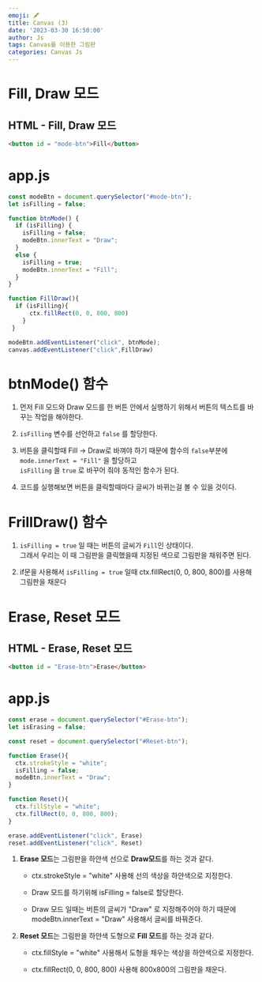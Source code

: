 ```yaml
---
emoji: 🖋
title: Canvas (3) 
date: '2023-03-30 16:50:00'
author: Js 
tags: Canvas를 이용한 그림판
categories: Canvas Js 
---
```

# Fill, Draw 모드 

## HTML - Fill, Draw 모드 


```html
<button id = "mode-btn">Fill</button>
```

# app.js 


```js
const modeBtn = document.querySelector("#mode-btn");
let isFilling = false;

function btnMode() {
  if (isFilling) {
    isFilling = false;
    modeBtn.innerText = "Draw";
  }
  else {
    isFilling = true;
    modeBtn.innerText = "Fill";
  }
}

function FillDraw(){
  if (isFilling){
      ctx.fillRect(0, 0, 800, 800)
    }
 }

modeBtn.addEventListener("click", btnMode);
canvas.addEventListener("click",FillDraw)
```

# btnMode() 함수 

1. 먼저 Fill 모드와 Draw 모드를 한 버튼 안에서 실행하기 위해서 버튼의 텍스트를 바꾸는 작업을 해야한다. 
    
2. `isFilling` 변수를 선언하고 `false` 를 할당한다. 
    
3. 버튼을 클릭할때 Fill -> Draw로 바껴야 하기 때문에 함수의 `false`부분에 `mode.innerText = "Fill"` 을 할당하고   
   `isFilling` 을 `true` 로 바꾸어 줘야 동적인 함수가 된다. 
       
4. 코드를 실행해보면 버튼을 클릭할때마다 글씨가 바뀌는걸 볼 수 있을 것이다. 

# FrillDraw() 함수 

1. `isFilling = true` 일 때는 버튼의 글씨가 `Fill`인 상태이다.    
   그래서 우리는 이 때 그림판을 클릭했을때 지정된 색으로 그림판을 채워주면 된다. 
   
2. if문을 사용해서 `isFilling = true` 일때 ctx.fillRect(0, 0, 800, 800)를 사용해 그림판을 채운다 

# Erase, Reset 모드 

## HTML - Erase, Reset 모드 


```html
<button id = "Erase-btn">Erase</button>
```

# app.js 


```js
const erase = document.querySelector("#Erase-btn");
let isErasing = false;

const reset = document.querySelector("#Reset-btn");

function Erase(){
  ctx.strokeStyle = "white";
  isFilling = false;
  modeBtn.innerText = "Draw";
}

function Reset(){
  ctx.fillStyle = "white";
  ctx.fillRect(0, 0, 800, 800);
}

erase.addEventListener("click", Erase)
reset.addEventListener("click", Reset)
```

1. **Erase 모드**는 그림판을 하얀색 선으로 **Draw모드**를 하는 것과 같다. 

    + ctx.strokeStyle = "white" 사용해 선의 색상을 하얀색으로 지정한다. 
    
    + Draw 모드를 하기위해 isFilling = false로 할당한다. 
    
    + Draw 모드 일때는 버튼의 글씨가 "Draw" 로 지정해주어야 하기 때문에 modeBtn.innerText = "Draw" 사용해서 글씨를 바꿔준다. 
    
    
2. **Reset 모드**는 그림판을 하얀색 도형으로 **Fill 모드**를 하는 것과 같다. 
    
    + ctx.fillStyle = "white" 사용해서 도형을 채우는 색상을 하얀색으로 지정한다.
    
    + ctx.fillRect(0, 0, 800, 800) 사용해 800x800의 그림판을 채운다. 

```toc

```